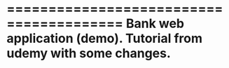 ========================================
Bank web application (demo).
Tutorial from udemy with some changes.
=========================================